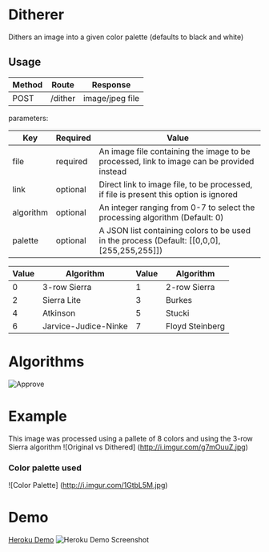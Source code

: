 # Ditherer
Dithers an image into a given color palette (defaults to black and white)

## Usage

Method|Route|Response
------|-----|--------
 POST |/dither|image/jpeg file

parameters:

Key|Required|Value
---|--------|-----
file|required|An image file containing the image to be processed, link to image can be provided instead
link|optional|Direct link to image file, to be processed, if file is present this option is ignored
algorithm|optional|An integer ranging from 0-7 to select the processing algorithm (Default: 0)
palette|optional|A JSON list containing colors to be used in the process (Default: [[0,0,0],[255,255,255]])

Value|Algorithm|Value|Algorithm
-----|---------|-----|---------
0|3-row Sierra|1|2-row Sierra
2|Sierra Lite|3|Burkes
4|Atkinson|5|Stucki
6|Jarvice-Judice-Ninke|7|Floyd Steinberg

# Algorithms

![Approve](http://i.imgur.com/Ihvw0lL.jpg)

# Example

This image was processed using a pallete of 8 colors and using the 3-row Sierra algorithm
![Original vs Dithered]
(http://i.imgur.com/g7mOuuZ.jpg)

### Color palette used

![Color Palette]
(http://i.imgur.com/1GtbL5M.jpg)

# Demo
[Heroku Demo](http://ditheringapi.herokuapp.com)
![Heroku Demo Screenshot](http://i.imgur.com/3Nyl1d1.png)
